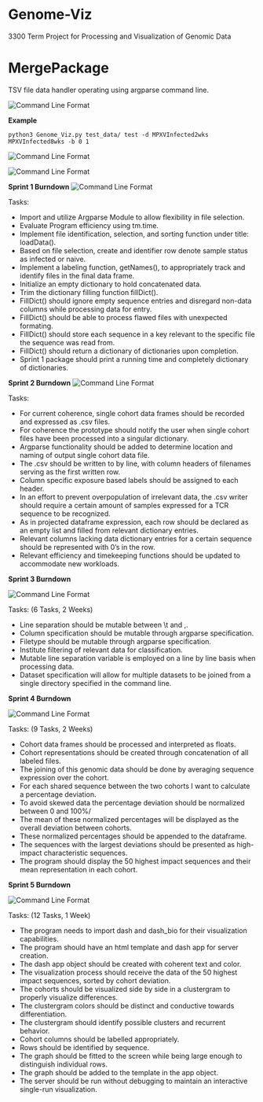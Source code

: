 # Genome-Viz
3300 Term Project for Processing and Visualization of Genomic Data

# MergePackage
TSV file data handler operating using argparse command line.

![Command Line Format](https://cdn.discordapp.com/attachments/215581700556718080/641011410977030154/unknown.png)


**Example**

```
python3 Genome_Viz.py test_data/ test -d MPXVInfected2wks MPXVInfected8wks -b 0 1  
```

![Command Line Format](https://cdn.discordapp.com/attachments/215581700556718080/705905500717318244/unknown.png)

![Command Line Format](https://cdn.discordapp.com/attachments/215581700556718080/705912357234409562/unknown.png)

**Sprint 1 Burndown**
![Command Line Format](https://cdn.discordapp.com/attachments/215581700556718080/681399617467842600/unknown.png)

Tasks:
- Import and utilize Argparse Module to allow flexibility in file selection.
- Evaluate Program efficiency using tm.time.
- Implement file identification, selection, and sorting function under title: loadData().
- Based on file selection, create and identifier row denote sample status as infected or naive.
- Implement a labeling function, getNames(), to appropriately track and identify files in the final data frame.
- Initialize an empty dictionary to hold concatenated data.
- Trim the dictionary filling function fillDict().
- FillDict() should ignore empty sequence entries and disregard non-data columns while processing data for entry.
- FillDict() should be able to process flawed files with unexpected formating.
- FillDict() should store each sequence in a key relevant to the specific file the sequence was read from.
- FillDict() should return a dictionary of dictionaries upon completion.
- Sprint 1 package should print a running time and completely dictionary of dictionaries.


**Sprint 2 Burndown**
![Command Line Format](https://media.discordapp.net/attachments/215581700556718080/692495522832973854/sprint2.png)

Tasks:
- For current coherence, single cohort data frames should be recorded and expressed as .csv files.
- For coherence the prototype should notify the user when single cohort files have been processed into a singular dictionary.
- Argparse functionality should be added to determine location and naming of output single cohort data file.
- The .csv should be written to by line, with column headers of filenames serving as the first written row.
- Column specific exposure based labels should be assigned to each header.
- In an effort to prevent overpopulation of irrelevant data, the .csv writer should require a certain amount of samples expressed for a  TCR sequence to be recognized.
- As in projected dataframe expression, each row should be declared as an empty list and filled from relevant dictionary entries.
- Relevant columns lacking data dictionary entries for a certain sequence should be represented with 0’s in the row.
- Relevant efficiency and timekeeping functions should be updated to accommodate new workloads.

**Sprint 3 Burndown**

![Command Line Format](https://cdn.discordapp.com/attachments/215581700556718080/705823231034130573/unknown.png)

Tasks: (6 Tasks, 2 Weeks)
- Line separation should be mutable between \t and ,.
- Column specification should be mutable through argparse specification.
- Filetype should be mutable through argparse specification.
- Institute filtering of relevant data for classification.
- Mutable line separation variable is employed on a line by line basis when processing data.
- Dataset specification will allow for multiple datasets to be joined from a single directory specified in the command line.

**Sprint 4 Burndown**

![Command Line Format](https://cdn.discordapp.com/attachments/215581700556718080/705823231034130573/unknown.png)

Tasks: (9 Tasks, 2 Weeks)
- Cohort data frames should be processed and interpreted as floats.
- Cohort representations should be created through concatenation of all labeled files.
- The joining of this genomic data should be done by averaging sequence expression over the cohort.
- For each shared sequence between the two cohorts I want to calculate a percentage deviation.
- To avoid skewed data the percentage deviation should be normalized between 0 and 100%/
- The mean of these normalized percentages will be displayed as the overall deviation between cohorts.
- These normalized percentages should be appended to the dataframe.
- The sequences with the largest deviations should be presented as high-impact characteristic sequences.
- The program should display the 50 highest impact sequences and their mean representation in each cohort.

**Sprint 5 Burndown**

![Command Line Format](https://cdn.discordapp.com/attachments/215581700556718080/705823397237620736/unknown.png)

Tasks: (12 Tasks, 1 Week)
- The program needs to import dash and dash_bio for their visualization capabilities.
- The program should have an html template and dash app for server creation.
- The dash app object should be created with coherent text and color.
- The visualization process should receive the data of the 50 highest impact sequences, sorted by cohort deviation.
- The cohorts should be visualized side by side in a clustergram to properly visualize differences.
- The clustergram colors should be distinct and conductive towards differentiation.
- The clustergram should identify possible clusters and recurrent behavior.
- Cohort columns should be labelled appropriately.
- Rows should be identified by sequence.
- The graph should be fitted to the screen while being large enough to distinguish individual rows.
- The graph should be added to the template in the app object.
- The server should be run without debugging to maintain an interactive single-run visualization.




